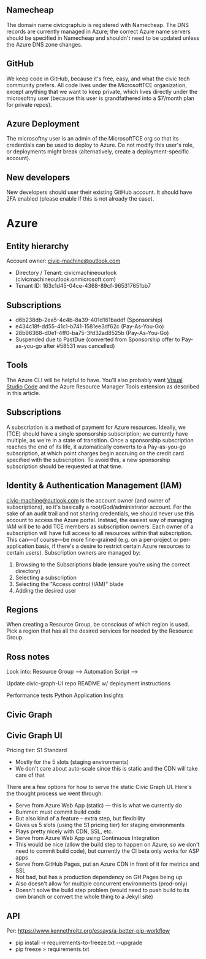 ## Namecheap

The domain name civicgraph.io is registered with Namecheap. The DNS records are currently managed in Azure; the correct Azure name servers should be specified in Namecheap and shouldn't need to be updated unless the Azure DNS zone changes.

## GitHub

We keep code in GitHub, because it's free, easy, and what the civic tech community prefers.
All code lives under the MicrosoftTCE organization, except anything that we want to keep private, which lives directly under the microsoftny user (because this user is grandfathered into a $7/month plan for private repos).

## Azure Deployment

The microsoftny user is an admin of the MicrosoftTCE org so that its credentials can be used to deploy to Azure. Do not modify this user's role, or deployments might break (alternatively, create a deployment-specific account).

## New developers

New developers should user their existing GitHub account. It should have 2FA enabled (please enable if this is not already the case).

# Azure

## Entity hierarchy

Account owner: civic-machine@outlook.com
 * Directory / Tenant: civicmachineourlook (civicmachineoutlook.onmicrosoft.com)
 * Tenant ID: 163c1d45-04ce-4368-89cf-96531765fbb7
 
## Subscriptions
 * d6b238db-2ea5-4c4b-8a39-401d161baddf (Sponsorship)
 * e434c18f-dd55-41c1-b741-1581ee3df62c (Pay-As-You-Go)
 * 28b96368-d0e1-4ff0-ba75-3fd32ad8525b (Pay-As-You-Go)
 * Suspended due to PastDue (converted from Sponsorship offer to Pay-as-you-go after #58531 was cancelled)

## Tools

The Azure CLI will be helpful to have.
You'll also probably want [Visual Studio Code](https://aka.ms/devicelogin)
 and the Azure Resource Manager Tools extension as described in this article.

## Subscriptions

A subscription is a method of payment for Azure resources. Ideally, we (TCE) should have a single sponsorship subscription; we currently have multiple, as we're in a state of transition. 
Once a sponsorship subscription reaches the end of its life, it automatically converts to a Pay-as-you-go subscription, at which point charges begin accruing on the credit card specified with the subscription. To avoid this, a new sponsorship subscription should be requested at that time.

## Identity & Authentication Management (IAM)

civic-machine@outlook.com is the account owner (and owner of subscriptions), so it's basically a root/God/administrator account. For the sake of an audit trail and not sharing credentials, we should never use this account to access the Azure portal.
Instead, the easiest way of managing IAM will be to add TCE members as subscription owners. Each owner of a subscription will have full access to all resources within that subscription.
This can—of course—be more fine-grained (e.g. on a per-project or per-application basis, if there's a desire to restrict certain Azure resources to certain users).
Subscription owners are managed by:
1.	Browsing to the Subscriptions blade (ensure you're using the correct directory)
2.	Selecting a subscription
3.	Selecting the "Access control (IAM)" blade
4.	Adding the desired user

## Regions

When creating a Resource Group, be conscious of which region is used. Pick a region that has all the desired services for needed by the Resource Group.

## Ross notes

Look into: Resource Group --> Automation Script --> 

Update civic-graph-UI repo README w/ deployment instructions

Performance tests
Python Application Insights

## Civic Graph

## Civic Graph UI

Pricing tier: S1 Standard
 * Mostly for the 5 slots (staging environments)
 * We don't care about auto-scale since this is static and the CDN will take care of that

There are a few options for how to serve the static Civic Graph UI. Here's the thought process we went through:
 * Serve from Azure Web App (static) — this is what we currently do
 * Bummer: must commit build code
 * But also kind of a feature – extra step, but flexibility
 * Gives us 5 slots (using the S1 pricing tier) for staging environments
 * Plays pretty nicely with CDN, SSL, etc.
 * Serve from Azure Web App using Continuous Integration
 * This would be nice (allow the build step to happen on Azure, so we don't need to commit build code), but currently the CI beta only works for ASP apps
 * Serve from GitHub Pages, put an Azure CDN in front of it for metrics and SSL
 * Not bad, but has a production dependency on GH Pages being up
 * Also doesn't allow for multiple concurrent environments (prod-only)
 * Doesn't solve the build step problem (would need to push build to its own branch or convert the whole thing to a Jekyll site)


## API

Per: https://www.kennethreitz.org/essays/a-better-pip-workflow
 * pip install -r requirements-to-freeze.txt --upgrade
 * pip freeze > requirements.txt





